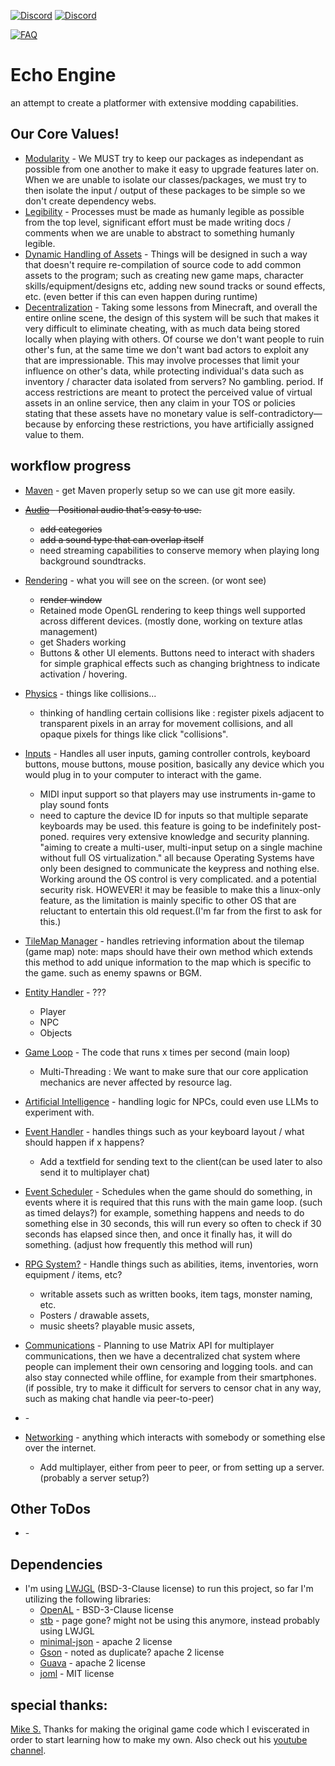 [discord-invite]: https://discord.gg/invite/eXioStorm#6069
[FAQ]: https://img.shields.io/badge/Wiki-FAQ-blue.svg
[![Discord](https://cdn.discordapp.com/attachments/509290751478464525/574644069607800843/myDiscord.png)][discord-invite]
[![Discord](https://discordapp.com/api/guilds/431382619595210752/widget.png)][discord-invite]

[ ![FAQ] ](https://github.com/eXioStorm/EchoEngine)
# Echo Engine
an attempt to create a platformer with extensive modding capabilities.

## Our Core Values!
* [Modularity]() - We MUST try to keep our packages as independant as possible from one another to make it easy to upgrade features later on. When we are unable to isolate our classes/packages, we must try to then isolate the input / output of these packages to be simple so we don't create dependency webs.
* [Legibility]() - Processes must be made as humanly legible as possible from the top level, significant effort must be made writing docs / comments when we are unable to abstract to something humanly legible. 
* [Dynamic Handling of Assets]() - Things will be designed in such a way that doesn't require re-compilation of source code to add common assets to the program; such as creating new game maps, character skills/equipment/designs etc, adding new sound tracks or sound effects, etc. (even better if this can even happen during runtime)
* [Decentralization]() - Taking some lessons from Minecraft, and overall the entire online scene, the design of this system will be such that makes it very difficult to eliminate cheating, with as much data being stored locally when playing with others. Of course we don't want people to ruin other's fun, at the same time we don't want bad actors to exploit any that are impressionable. This may involve processes that limit your influence on other's data, while protecting individual's data such as inventory / character data isolated from servers? No gambling. period. If access restrictions are meant to protect the perceived value of virtual assets in an online service, then any claim in your TOS or policies stating that these assets have no monetary value is self-contradictory—because by enforcing these restrictions, you have artificially assigned value to them.

## workflow progress
* [Maven]() - get Maven properly setup so we can use git more easily.
* ~~[Audio]() - Positional audio that's easy to use.~~
  * ~~add categories~~
  * ~~add a sound type that can overlap itself~~
  * need streaming capabilities to conserve memory when playing long background soundtracks.
* [Rendering]() - what you will see on the screen. (or wont see)
  * ~~render window~~
  * Retained mode OpenGL rendering to keep things well supported across different devices. (mostly done, working on texture atlas management)
  * get Shaders working
  * Buttons & other UI elements. Buttons need to interact with shaders for simple graphical effects such as changing brightness to indicate activation / hovering.
* [Physics]() - things like collisions...
  * thinking of handling certain collisions like : register pixels adjacent to transparent pixels in an array for movement collisions, and all opaque pixels for things like click "collisions".
* [Inputs]() - Handles all user inputs, gaming controller controls, keyboard buttons, mouse buttons, mouse position, basically any device which you would plug in to your computer to interact with the game.
  * MIDI input support so that players may use instruments in-game to play sound fonts 
  * need to capture the device ID for inputs so that multiple separate keyboards may be used. this feature is going to be indefinitely post-poned. requires very extensive knowledge and security planning. "aiming to create a multi-user, multi-input setup on a single machine without full OS virtualization."
    all because Operating Systems have only been designed to communicate the keypress and nothing else. Working around the OS control is very complicated. and a potential security risk.
    HOWEVER! it may be feasible to make this a linux-only feature, as the limitation is mainly specific to other OS that are reluctant to entertain this old request.(I'm far from the first to ask for this.)
* [TileMap Manager]() - handles retrieving information about the tilemap (game map) note: maps should have their own method which extends this method to add unique information to the map which is specific to the game. such as enemy spawns or BGM.
* [Entity Handler]() - ???
  * Player
  * NPC
  * Objects
* [Game Loop]() - The code that runs x times per second (main loop)
  * Multi-Threading : We want to make sure that our core application mechanics are never affected by resource lag.
* [Artificial Intelligence]() - handling logic for NPCs, could even use LLMs to experiment with.
* [Event Handler]() - handles things such as your keyboard layout / what should happen if x happens?
  * Add a textfield for sending text to the client(can be used later to also send it to multiplayer chat)
* [Event Scheduler]() - Schedules when the game should do something, in events where it is required that this runs with the main game loop. (such as timed delays?) for example, something happens and needs to do something else in 30 seconds, this will run every so often to check if 30 seconds has elapsed since then, and once it finally has, it will do something. (adjust how frequently this method will run)
* [RPG System?]() - Handle things such as abilities, items, inventories, worn equipment / items, etc?
  * writable assets such as written books, item tags, monster naming, etc.
  * Posters / drawable assets,
  * music sheets? playable music assets,
* [Communications]() - Planning to use Matrix API for multiplayer communications, then we have a decentralized chat system where people can implement their own censoring and logging tools. and can also stay connected while offline, for example from their smartphones. (if possible, try to make it difficult for servers to censor chat in any way, such as making chat handle via peer-to-peer)
* []() -

* [Networking]() - anything which interacts with somebody or something else over the internet.
  * Add multiplayer, either from peer to peer, or from setting up a server. (probably a server setup?)
## Other ToDos
* []() -

## Dependencies
* I'm using [LWJGL](https://www.lwjgl.org/) (BSD-3-Clause license) to run this project, so far I'm utilizing the following libraries:
  * [OpenAL](https://github.com/LWJGL/lwjgl3-wiki/wiki/2.1.-OpenAL) - BSD-3-Clause license
  * [stb](http://www.java-gaming.org/index.php?topic=36153.0) - page gone? might not be using this anymore, instead probably using LWJGL
  * [minimal-json](https://github.com/ralfstx/minimal-json) - apache 2 license
  * [Gson](https://github.com/google/gson) - noted as duplicate? apache 2 license
  * [Guava](https://github.com/google/guava) - apache 2 license
  * [joml](https://github.com/JOML-CI/JOML) - MIT license

## special thanks:
[Mike S.](https://github.com/foreignguymike) Thanks for making the original game code which I eviscerated in order to start learning how to make my own. Also check out his [youtube channel](https://www.youtube.com/channel/UC_IV37n-uBpRp64hQIwywWQ).
